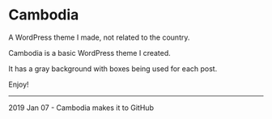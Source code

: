 # Cambodia
A WordPress theme I made, not related to the country. 

Cambodia is a basic WordPress theme I created. 

It has a gray background with boxes being used for each post.

Enjoy!

--------
2019 Jan 07 - Cambodia makes it to GitHub
